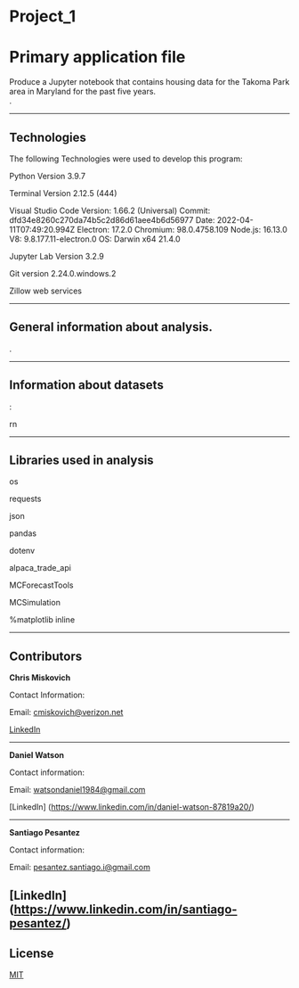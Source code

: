 # Project_1
# Primary application file

Produce a Jupyter notebook that contains housing data for the Takoma Park area in Maryland for the past five years.  
.



---

## Technologies

The following Technologies were used to develop this program:

Python 
    Version 3.9.7

Terminal
    Version 2.12.5 (444)

Visual Studio Code
    Version: 1.66.2 (Universal)
    Commit: dfd34e8260c270da74b5c2d86d61aee4b6d56977
    Date: 2022-04-11T07:49:20.994Z
    Electron: 17.2.0
    Chromium: 98.0.4758.109
    Node.js: 16.13.0
    V8: 9.8.177.11-electron.0
    OS: Darwin x64 21.4.0
    
Jupyter Lab 
    Version 3.2.9
    
Git version 2.24.0.windows.2

Zillow web services

---

## General information about analysis.

.

---

## Information about datasets

:

rn



---

## Libraries used in analysis

os

requests

json

pandas

dotenv

alpaca_trade_api

MCForecastTools

MCSimulation

%matplotlib inline


---

## Contributors


**Chris Miskovich**

Contact Information:

Email: cmiskovich@verizon.net

[LinkedIn](https://www.linkedin.com/in/christopher-miskovich-9a61b0234/) 

---

**Daniel Watson**

Contact information: 

Email: watsondaniel1984@gmail.com

[LinkedIn] (https://www.linkedin.com/in/daniel-watson-87819a20/)

---
**Santiago Pesantez**

Contact information: 

Email: pesantez.santiago.i@gmail.com

[LinkedIn] (https://www.linkedin.com/in/santiago-pesantez/)
---


## License

[MIT](/license.txt)
